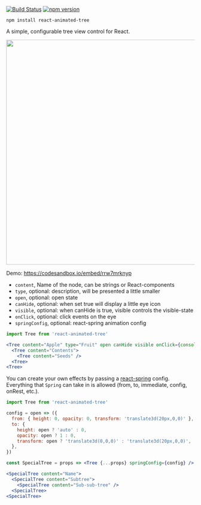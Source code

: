 [![Build Status](https://travis-ci.org/drcmda/react-animated-tree.svg?branch=master)](https://travis-ci.org/drcmda/react-animated-tree) [![npm version](https://badge.fury.io/js/react-animated-tree.svg)](https://badge.fury.io/js/react-animated-tree)

    npm install react-animated-tree

A simple, configurable tree view control for React.

<p align="middle">
  <img src="assets/tree.gif" width="600" />
</p>

Demo: https://codesandbox.io/embed/rrw7mrknyp

* `content`, Name of the node, can be strings or React-components
* `type`, optional: description, will be presented a little smaller
* `open`, optional: open state
* `canHide`, optional: when set true will display a little eye icon
* `visible`, optional: when canHide is true, visible controls the visible-state
* `onClick`, optional: click events on the eye
* `springConfig`, optional: react-spring animation config

```jsx
import Tree from 'react-animated-tree'

<Tree content="Apple" type="Fruit" open canHide visible onClick={console.log}>
  <Tree content="Contents">
    <Tree content="Seeds" />
  <Tree>
<Tree>
```

You can create your own effects by passing a [react-spring](https://github.com/drcmda/react-spring/) config. Everything that `Spring` can take in is allowed (from, to, immediate, config, onRest, etc.).

```jsx
import Tree from 'react-animated-tree'

config = open => ({
  from: { height: 0, opacity: 0, transform: 'translate3d(20px,0,0)' },
  to: {
    height: open ? 'auto' : 0,
    opacity: open ? 1 : 0,
    transform: open ? 'translate3d(0,0,0)' : 'translate3d(20px,0,0)',
  },
})

const SpecialTree = props => <Tree {...props} springConfig={config} />

<SpecialTree content="Name">
  <SpecialTree content="Subtree">
    <SpecialTree content="Sub-sub-tree" />
  <SpecialTree>
<SpecialTree>
```
